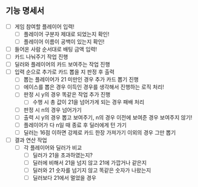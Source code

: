 ## 기능 명세서

- [ ] 게임 참여할 플레이어 입력!
  - [ ] 플레이어 구분자 제대로 되었는지 확인!
  - [ ] 플레이어 이름이 공백이 있는지 확인!
- [ ] 들어온 사람 순서대로 배팅 금액 입력!
- [ ] 카드 나눠주기 작업 진행
- [ ] 딜러와 플레이어의 카드 보여주는 작업 진행
- [ ] 입력 순으로 추가로 카드 뽑을 지 판정 후 출력
  - [ ] 뽑는 플레이어가 21 미만인 경우 추가 카드 뽑기 진행
  - [ ] 에이스를 뽑은 경우 이득인 경우를 생각해서 진행하는 로직 처리!
  - [ ] 판정 시 y의 경우 똑같은 작업 추가 진행
    - [ ] 수행 시 총 값이 21을 넘어가게 되는 경우 패배 처리
  - [ ] 판정 시 n의 경우 넘어가기
  - [ ] 출력 시 y의 경우 뽑고 보여주기, n의 경우 이전에 보여준 경우 보여주지 않기!
  - [ ] 플레이어가 다 n일 때 종료 후 딜러에게 턴 가기
  - [ ] 딜러는 16점 이하면 강제로 카드 한장 가져가기 이외의 경우 그만 뽑기
- [ ] 결과 연산 작업
  - [ ] 각 플레이어와 딜러가 비교
    - [ ] 딜러가 21을 초과하였는지?
    - [ ] 딜러에 비해서 21을 넘지 않고 21에 가깝거나 같은지
    - [ ] 딜러와 21 숫자를 넘기지 않고 똑같은 숫자가 나왔는지
    - [ ] 딜러보다 21에서 멀었을 경우
